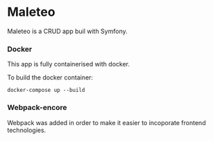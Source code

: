 # Maleteo

Maleteo is a CRUD app buil with Symfony.

### Docker

This app is fully containerised with docker.

To build the docker container:

````
docker-compose up --build
````

### Webpack-encore

Webpack was added in order to make it easier to incoporate frontend technologies.
